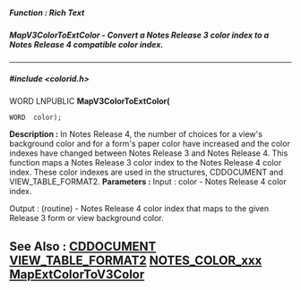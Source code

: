 ##### Function : Rich Text
##### MapV3ColorToExtColor - Convert a Notes Release 3 color index to a Notes Release 4 compatible color index.
---
##### #include <colorid.h>
WORD LNPUBLIC **MapV3ColorToExtColor(**

	WORD  color);
**Description :**
In Notes Release 4, the number of choices for a view's background color and for 
a form's paper color have increased and the color indexes have changed between 
Notes Release 3 and Notes Release 4.  This function maps a Notes Release 3 
color index to the Notes Release 4 color index.  These color indexes are used 
in the structures, CDDOCUMENT and VIEW_TABLE_FORMAT2.
**Parameters :**
Input :
color  -  Notes Release 4 color index.

Output :
(routine)  -  Notes Release 4 color  index that maps to the given Release 3 form or view background color.


**See Also :**
[CDDOCUMENT](D:/md_files/CDDOCUMENT.md)
[VIEW_TABLE_FORMAT2](D:/md_files/VIEW_TABLE_FORMAT2.md)
[NOTES_COLOR_xxx](D:/md_files/NOTES_COLOR_xxx.md)
[MapExtColorToV3Color](D:/md_files/MapExtColorToV3Color.md)
---
